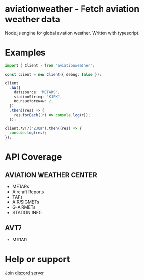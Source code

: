 # aviationweather - Fetch aviation weather data

Node.js engine for global aviation weather. Written with typescript.

# Examples

```ts
import { Client } from "aviationweather";

const client = new Client({ debug: false });

client
  .AW({
    datasource: "METARS",
    stationString: "KJFK",
    hoursBeforeNow: 2,
  })
  .then((res) => {
    res.forEach((r) => console.log(r));
  });

client.AVT7("ZJQH").then((res) => {
  console.log(res);
});
```

# API Coverage

## AVIATION WEATHER CENTER

- METARs
- Aircraft Reports
- TAFs
- AIR/SIGMETs
- G-AIRMETs
- STATION INFO

## AVT7

- METAR

# Help or support

Join [discord server](https://discord.gg/xkP9paz5X3)
